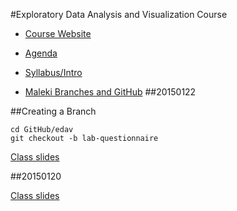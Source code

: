 #Exploratory Data Analysis and Visualization Course

* [Course Website](http://stat4701.github.io/edav/)


* [Agenda](https://github.com/stat4701/edav/blob/gh-pages/agenda.md)

* [Syllabus/Intro](https://github.com/stat4701/edav/blob/gh-pages/intro.md)

* [Maleki Branches and GitHub](https://github.com/malecki/edav/)
##20150122

##Creating a Branch
	
	cd GitHub/edav
	git checkout -b lab-questionnaire

[Class slides](http://stat4701.github.io/edav/2015/01/20/intro/#/)


##20150120

[Class slides](http://stat4701.github.io/edav/2015/01/20/intro/#/)